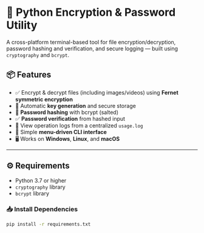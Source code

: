 # 🔐 Python Encryption & Password Utility

A cross-platform terminal-based tool for file encryption/decryption, password hashing and verification, and secure logging — built using `cryptography` and `bcrypt`.

## 📦 Features

- ✅ Encrypt & decrypt files (including images/videos) using **Fernet symmetric encryption**
- 🔑 Automatic **key generation** and secure storage
- 🔐 **Password hashing** with bcrypt (salted)
- ✅ **Password verification** from hashed input
- 📄 View operation logs from a centralized `usage.log`
- 🧰 Simple **menu-driven CLI interface**
- 🖥 Works on **Windows**, **Linux**, and **macOS**

---

## ⚙️ Requirements

- Python 3.7 or higher
- `cryptography` library
- `bcrypt` library

### 📥 Install Dependencies

```bash
pip install -r requirements.txt
